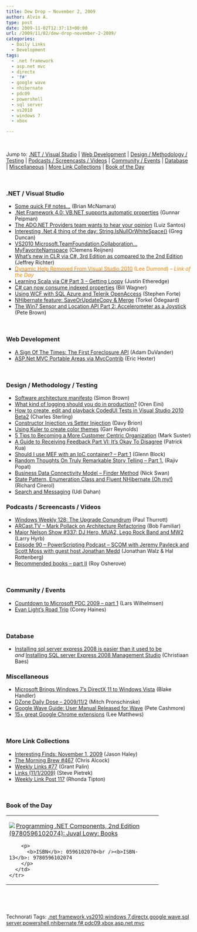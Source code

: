 ```yaml
---
title: Dew Drop – November 2, 2009
author: Alvin A.
type: post
date: 2009-11-02T12:37:13+00:00
url: /2009/11/02/dew-drop-november-2-2009/
categories:
  - Daily Links
  - Development
tags:
  - .net framework
  - asp.net mvc
  - directx
  - 'f#'
  - google wave
  - nhibernate
  - pdc09
  - powershell
  - sql server
  - vs2010
  - windows 7
  - xbox

---
```

&#160;

Jump to: [.NET / Visual Studio][1] | [Web Development][2] | [Design / Methodology / Testing][3] | [Podcasts / Screencasts / Videos][4] | [Community / Events][5] | [Database][6] | [Miscellaneous][7] | [More Link Collections][8] | [Book of the Day][9] 

&#160;

### <a name="dotnet"></a>.NET / Visual Studio

  * [Some quick F# notes…][10] (Brian McNamara)
  * [.Net Framework 4.0: VB.NET supports automatic properties][11] (Gunnar Peipman)
  * [The ADO.NET Providers team wants to hear your opinion][12] (Luiz Santos)
  * [Interesting .Net 4 thing of the day: String.IsNullOrWhiteSpace()][13] (Greg Duncan)
  * [VS2010 Microsoft.TeamFoundation.Collaboration… MyFavoriteNamspace][14] (Clemens Reijnen)
  * [What’s new in CLR via C#, 3rd Edition as compared to the 2nd Edition][15] (Jeffrey Richter)
  * [<font color="#ff8000">Dynamic Help Removed From Visual Studio 2010</font>][16] <font color="#ff8000">(Lee Dumond) <em>– Link of the Day</em></font>
  * [Learning Scala via C# Part 3 – Getting Loopy][17] (Justin Etheredge)
  * [C# can now consume indexed properties][18] (Bill Wagner)
  * [Using WCF with SQL Azure and Telerik OpenAccess][19] (Stephen Forte)
  * [NHibernate feature: SaveOrUpdateCopy & Merge][20] (Torkel Ödegaard)
  * [The Win7 Sensor and Location API Part 2: Accelerometer as a Joystick][21] (Pete Brown)

&#160;

### <a name="web"></a>Web Development

  * [A Sign Of The Times: The First Foreclosure API][22] (Adam DuVander)
  * [ASP.Net MVC Portable Areas via MvcContrib][23] (Eric Hexter)

&#160;

### <a name="design"></a>Design / Methodology / Testing

  * [Software architecture manifesto][24] (Simon Brown)
  * [What kind of logging should you do in production?][25] (Oren Eini)
  * [How to create, edit and playback CodedUI Tests in Visual Studio 2010 Beta2][26] (Charles Sterling)
  * [Constructor Injection vs Setter Injection][27] (Davy Brion)
  * [Using Kuler to create color themes][28] (Garr Reynolds)
  * [5 Tips to Becoming a More Customer Centric Organization][29] (Mark Suster)
  * [A Guide to Receiving Feedback Part VI: It’s Okay To Disagree][30] (Patrick Kua)
  * [Should I use MEF with an IoC container? &#8211; Part 1][31] (Glenn Block)
  * [Random Thoughts On Truly Remarkable Story Telling &#8211; Part 1.][32] (Rajiv Popat)
  * [Business Data Connectivity Model – Finder Method][33] (Nick Swan)
  * [State Pattern, Enumeration Class and Fluent NHibernate (Oh my!)][34] (Richard Cirerol)
  * [Search and Messaging][35] (Udi Dahan)

<a name="silverlight"></a>

### <a name="podcasts"></a>Podcasts / Screencasts / Videos

  * [Windows Weekly 128: The Upgrade Conundrum][36] (Paul Thurrott)
  * [ARCast.TV &#8211; Mark Pollack on Architecture Refactoring][37] (Bob Familiar)
  * [Major Nelson Show #337: DJ Hero, MUA2, Lego Rock Band and MW2][38] (Larry Hyrb)
  * [Episode 90 &#8211; PowerScripting Podcast &#8211; SCOM with Jeremy Pavleck and Scott Moss with guest host Jonathan Medd][39] (Jonathan Walz & Hal Rottenberg)
  * [Recommended books &#8211; part II][40] (Roy Osherove)

&#160;

### <a name="events"></a>Community / Events

  * [Countdown to Microsoft PDC 2009 – part 1][41] (Lars Wilhelmsen)
  * [Evan Light&#8217;s Road Trip][42] (Corey Haines)

&#160;

### <a name="db"></a>Database

  * [Installing sql server express 2008 is easier than it used to be][43] _and_&#160;[Installing SQL server Express 2008 Management Studio][44] (Christiaan Baes)

<a name="sp"></a>

### <a name="misc"></a>Miscellaneous

  * [Microsoft Brings Windows 7&#8217;s DirectX 11 to Windows Vista][45] (Blake Handler)
  * [DZone Daily Dose &#8211; 2009/11/2][46] (Mitch Pronschinske)
  * [Google Wave Guide: User Manual Released for Wave][47] (Pete Cashmore)
  * [15+ great Google Chrome extensions][48] (Lee Matthews)

&#160;

### <a name="links"></a>More Link Collections

  * [Interesting Finds: November 1, 2009][49] (Jason Haley)
  * [The Morning Brew #467][50] (Chris Alcock)
  * [Weekly Links #77][51] (Grant Palin)
  * [Links (11/1/2009)][52] (Steve Pietrek)
  * [Weekly Link Post 117][53] (Rhonda Tipton)

&#160;

### <a name="book"></a>Book of the Day

<div style="padding-bottom: 0px; margin: 0px; padding-left: 0px; padding-right: 0px; display: inline; float: none; padding-top: 0px" id="scid:7dc1bd33-94bd-46fd-a20b-0131235bcd47:c4606d4d-ca9f-4d91-959a-01df5438a6f4" class="wlWriterSmartContent">
  <table cellspacing="0" cellpadding="2" width="400" border="0" unselectable="on">
    <tr>
      <td valign="top" width="400">
        <p>
          <a title="Programming .NET Components, 2nd Edition (9780596102074): Juval Lowy: Books" href="http://www.amazon.com/exec/obidos/ASIN/0596102070/alvinashcraft-20"><img data-recalc-dims="1" decoding="async" src="https://i0.wp.com/images.amazon.com/images/P/0596102070.01.MZZZZZZZ.jpg?w=660" border="0" align="left" style="float:left" />Programming .NET Components, 2nd Edition (9780596102074): Juval Lowy: Books</a>
        </p>
        
        <p>
          <b>ISBN</b>: 0596102070<br /><b>ISBN-13</b>: 9780596102074
        </p>
      </td>
    </tr>
  </table>
</div>

&#160;

<div style="padding-bottom: 0px; margin: 0px; padding-left: 0px; padding-right: 0px; display: inline; float: none; padding-top: 0px" id="scid:C16BAC14-9A3D-4c50-9394-FBFEF7A93539:ca7c0893-128d-44c3-bda6-792623770e38" class="wlWriterSmartContent">
  <!--dotnetkickit-->
</div>

&#160;

<div style="padding-bottom: 0px; margin: 0px; padding-left: 0px; padding-right: 0px; display: inline; float: none; padding-top: 0px" id="scid:0767317B-992E-4b12-91E0-4F059A8CECA8:54fd4651-71f2-4450-a229-2be4d6f1127d" class="wlWriterSmartContent">
  Technorati Tags: <a href="http://technorati.com/tags/.net+framework" rel="tag">.net framework</a>,<a href="http://technorati.com/tags/vs2010" rel="tag">vs2010</a>,<a href="http://technorati.com/tags/windows+7" rel="tag">windows 7</a>,<a href="http://technorati.com/tags/directx" rel="tag">directx</a>,<a href="http://technorati.com/tags/google+wave" rel="tag">google wave</a>,<a href="http://technorati.com/tags/sql+server" rel="tag">sql server</a>,<a href="http://technorati.com/tags/powershell" rel="tag">powershell</a>,<a href="http://technorati.com/tags/nhibernate" rel="tag">nhibernate</a>,<a href="http://technorati.com/tags/f%23" rel="tag">f#</a>,<a href="http://technorati.com/tags/pdc09" rel="tag">pdc09</a>,<a href="http://technorati.com/tags/xbox" rel="tag">xbox</a>,<a href="http://technorati.com/tags/asp.net+mvc" rel="tag">asp.net mvc</a>
</div>

<div class="wlWriterHeaderFooter" style="margin:0px; padding:0px 0px 0px 0px;">
  <p>
    <br /> </div>

 [1]: https://morningdew-bpc6g3a0fgaxdxcu.eastus2-01.azurewebsites.net/#dotnet
 [2]: https://morningdew-bpc6g3a0fgaxdxcu.eastus2-01.azurewebsites.net/#web
 [3]: https://morningdew-bpc6g3a0fgaxdxcu.eastus2-01.azurewebsites.net/#design
 [4]: https://morningdew-bpc6g3a0fgaxdxcu.eastus2-01.azurewebsites.net/#podcasts
 [5]: https://morningdew-bpc6g3a0fgaxdxcu.eastus2-01.azurewebsites.net/#events
 [6]: https://morningdew-bpc6g3a0fgaxdxcu.eastus2-01.azurewebsites.net/#db
 [7]: https://morningdew-bpc6g3a0fgaxdxcu.eastus2-01.azurewebsites.net/#misc
 [8]: https://morningdew-bpc6g3a0fgaxdxcu.eastus2-01.azurewebsites.net/#links
 [9]: https://morningdew-bpc6g3a0fgaxdxcu.eastus2-01.azurewebsites.net/#book
 [10]: http://lorgonblog.spaces.live.com/Blog/cns!701679AD17B6D310!1603.entry
 [11]: http://feedproxy.google.com/~r/gunnarpeipman/~3/P0v6lMwBYa8/net-framework-4-0-vb-net-supports-automatic-properties.aspx
 [12]: http://blogs.msdn.com/adonet/archive/2009/11/01/the-ado-net-providers-team-wants-to-hear-your-opinion.aspx
 [13]: http://coolthingoftheday.blogspot.com/2009/11/interesting-net-4-thing-of-day.html
 [14]: http://feedproxy.google.com/~r/clemensreijnen/qzrF/~3/92DEP90iuP8/post.aspx
 [15]: http://www.wintellect.com/CS/blogs/jeffreyr/archive/2009/11/01/what-s-new-in-clr-via-c-3rd-edition-as-compared-to-the-2nd-edition.aspx
 [16]: http://leedumond.com/blog/dynamic-help-removed-from-visual-studio-2010/
 [17]: http://www.codethinked.com/post.aspx?id=f9886e95-4b87-4c81-8b41-b59a903d018c
 [18]: http://feedproxy.google.com/~r/billwagner/~3/cTMQLz0xDno/c-can-now-consume-indexed-properties.aspx
 [19]: http://feedproxy.google.com/~r/StephenFortesBlog/~3/7hygH2XLFjI/PermaLink,guid,d5967a42-df98-4c12-9604-d788928f4b41.aspx
 [20]: http://www.codinginstinct.com/2009/11/nhibernate-feature-saveorupdatecopy.html
 [21]: http://feedproxy.google.com/~r/PeteBrown/~3/i8doZv4BklQ/The-Win7-Sensor-and-Location-API-Part-2_3A00_-Accelerometer-as-a-Joystick.aspx
 [22]: http://feedproxy.google.com/~r/ProgrammableWeb/~3/NiZEKJTTh9U/
 [23]: http://feedproxy.google.com/~r/LosTechies/~3/dvbhb7aVIhM/asp-net-mvc-portable-areas-via-mvccontrib.aspx
 [24]: http://www.codingthearchitecture.com/2009/11/02/software_architecture_manifesto.html
 [25]: http://feedproxy.google.com/~r/AyendeRahien/~3/HXPw6SgSiVE/what-kind-of-logging-should-you-do-in-production.aspx
 [26]: http://channel9.msdn.com/posts/Charles_Sterling/How-to-create-edit-and-playback-CodedUI-Tests-in-Visual-Studio-2010-Beta2/
 [27]: http://feedproxy.google.com/~r/davybrion/~3/olYPQnVM97c/
 [28]: http://feedproxy.google.com/~r/PresentationZen/~3/VfWQpg1pUW0/using-kuler-to-create-color-themes.html
 [29]: http://feedproxy.google.com/~r/CloudAve/~3/P0PWBSkmeSQ/5-tips-to-becoming-a-more-customer-centric-organization
 [30]: http://www.thekua.com/atwork/2009/11/a-guide-to-receiving-feedback-part-vi-its-okay-to-disagree/
 [31]: http://codebetter.com/blogs/glenn.block/archive/2009/10/31/should-i-use-mef-with-an-ioc-container.aspx
 [32]: http://www.thousandtyone.com/blog/RandomThoughtsOnTrulyRemarkableStoryTellingPart1.aspx
 [33]: http://lightningtools.com/blog/archive/2009/11/01/business-data-connectivity-model-ndash-finder-method.aspx
 [34]: http://elegantcode.com/2009/11/01/state-pattern-enumeration-class-and-fluent-nhibernate-oh-my/
 [35]: http://feedproxy.google.com/~r/UdiDahan-TheSoftwareSimplist/~3/P2rJ9ploUzk/
 [36]: http://www.winsupersite.com/paul/podcast.asp#128
 [37]: http://feedproxy.google.com/~r/msdn/bobfamiliar/~3/3OeTPV3dQgw/arcast-tv-mark-pollack-on-architecture-refactoring.aspx
 [38]: http://feedproxy.google.com/~r/MajorNelsonblogcast/~3/qvlxVqRjtEc/show-337-dj-hero-mua2-lego-rock-band-and-mw2.aspx
 [39]: http://feedproxy.google.com/~r/Powerscripting/~3/TYYjVftt9aA/index.php
 [40]: http://feedproxy.google.com/~r/Iserializable/~3/W9j3dxs87-E/recommended-books-part-ii.aspx
 [41]: http://www.larswilhelmsen.com/2009/11/01/countdown-to-microsoft-pdc-2009-part-1/
 [42]: http://programmingtour.blogspot.com/2009/11/evan-lights-road-trip.html
 [43]: http://blogs.lessthandot.com/index.php/DataMgmt/DataDesign/installin-sql-server-express-2008-is-eas
 [44]: http://blogs.lessthandot.com/index.php/DataMgmt/DataDesign/installing-sql-server-express-2008-manag
 [45]: http://bhandler.spaces.live.com/Blog/cns!70F64BC910C9F7F3!6801.entry
 [46]: http://feeds.dzone.com/~r/zones/dotnet/~3/ksb7-aVxIwk/dzone-daily-dose-2009112
 [47]: http://mashable.com/2009/11/01/google-wave-guide-2/
 [48]: http://www.pheedcontent.com/click.phdo?i=eba26bce85c88ce0b15724b81df28634
 [49]: http://jasonhaley.com/blog/post.aspx?id=d6c52a07-df84-4760-8811-12448ca1a92e
 [50]: http://feedproxy.google.com/~r/ReflectivePerspective/~3/byj9TM51ktQ/
 [51]: http://grantpalin.com/2009/11/01/weekly-links-77/
 [52]: http://spietrek.blogspot.com/2009/11/links-1112009.html
 [53]: http://rtipton.wordpress.com/2009/11/01/weekly-link-post-117/